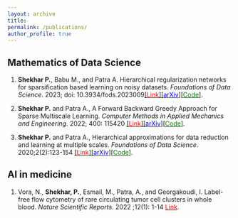 ```yaml
---
layout: archive
title:
permalink: /publications/
author_profile: true
---
```


<!-- {% if author.googlescholar %}
  You can also find my articles on <u><a href="{{author.googlescholar}}">my Google Scholar profile</a>.</u>
{% endif %}

{% include base_path %}

{% for post in site.publications reversed %}
  {% include archive-single.html %}
{% endfor %} -->

## Mathematics of Data Science
1. **Shekhar P.**, Babu M., and Patra A. Hierarchical regularization networks for sparsification based learning on noisy datasets. *Foundations of Data Science*. 2023; doi: 10.3934/fods.2023009[[<span style="color:red">Link</span>]](https://www.aimsciences.org/article/doi/10.3934/fods.2023009?viewType=HTML)[[<span style="color:blue">arXiv</span>]](https://arxiv.org/pdf/2006.05444.pdf)[[<span style="color:green">Code</span>]](https://github.com/p-shekhar/Hierarchical_noisy).

2. **Shekhar P.** and Patra A., A Forward Backward Greedy Approach for Sparse Multiscale Learning. *Computer Methods in Applied Mechanics and Engineering*. 2022; 400: 115420 [[<span style="color:red">Link</span>]](https://www.sciencedirect.com/science/article/pii/S0045782522004698)[[<span style="color:blue">arXiv</span>]](https://arxiv.org/pdf/2102.07068.pdf)[[<span style="color:green">Code</span>]](https://github.com/p-shekhar/Multiscale-code).

3. **Shekhar P.** and Patra A., Hierarchical approximations for data reduction and learning at multiple scales. *Foundations of Data Science*. 2020;2(2):123-154 [[<span style="color:red">Link</span>]](https://www.aimsciences.org/article/doi/10.3934/fods.2020008)[[<span style="color:blue">arXiv</span>]](https://arxiv.org/pdf/1906.11426.pdf)[[<span style="color:green">Code</span>]](https://github.com/p-shekhar/Hierarchical_multiscale).

## AI in medicine
1. Vora, N., **Shekhar, P.**, Esmail, M., Patra, A., and Georgakoudi, I. Label-free flow cytometry of rare circulating tumor cell clusters in whole blood. *Nature Scientific Reports*. 2022 ;12(1): 1-14 <a href="https://www.nature.com/articles/s41598-022-14003-5" target="_blank"><span style="color:red">Link</span></a>.

<!-- [[<span style="color:red">Link</span>]](https://www.nature.com/articles/s41598-022-14003-5). -->



